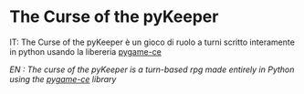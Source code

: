 # The Curse of the pyKeeper

IT: The Curse of the pyKeeper è un gioco di ruolo a turni scritto interamente in
python usando la libereria [pygame-ce](https://github.com/pygame-community/pygame-ce) 

_EN : The curse of the pyKeeper is a turn-based rpg made entirely in Python using
the [pygame-ce](https://github.com/pygame-community/pygame-ce) library_

